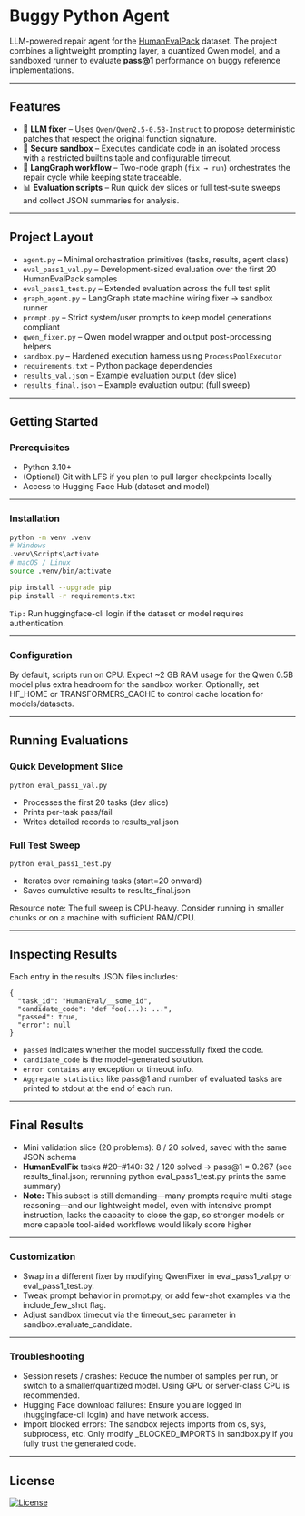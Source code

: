 # Buggy Python Agent

LLM-powered repair agent for the [HumanEvalPack](https://huggingface.co/datasets/bigcode/humanevalpack) dataset. The project combines a lightweight prompting layer, a quantized Qwen model, and a sandboxed runner to evaluate **pass@1** performance on buggy reference implementations.

---

## Features

- 🔧 **LLM fixer** – Uses `Qwen/Qwen2.5-0.5B-Instruct` to propose deterministic patches that respect the original function signature.
- 🧪 **Secure sandbox** – Executes candidate code in an isolated process with a restricted builtins table and configurable timeout.
- 🔁 **LangGraph workflow** – Two-node graph (`fix → run`) orchestrates the repair cycle while keeping state traceable.
- 📊 **Evaluation scripts** – Run quick dev slices or full test-suite sweeps and collect JSON summaries for analysis.

---

## Project Layout

- `agent.py` – Minimal orchestration primitives (tasks, results, agent class)
- `eval_pass1_val.py` – Development-sized evaluation over the first 20 HumanEvalPack samples
- `eval_pass1_test.py` – Extended evaluation across the full test split
- `graph_agent.py` – LangGraph state machine wiring fixer → sandbox runner
- `prompt.py` – Strict system/user prompts to keep model generations compliant
- `qwen_fixer.py` – Qwen model wrapper and output post-processing helpers
- `sandbox.py` – Hardened execution harness using `ProcessPoolExecutor`
- `requirements.txt` – Python package dependencies
- `results_val.json` – Example evaluation output (dev slice)
- `results_final.json` – Example evaluation output (full sweep)

---

## Getting Started

### Prerequisites

- Python 3.10+
- (Optional) Git with LFS if you plan to pull larger checkpoints locally
- Access to Hugging Face Hub (dataset and model)

---

### Installation

```bash
python -m venv .venv
# Windows
.venv\Scripts\activate
# macOS / Linux
source .venv/bin/activate

pip install --upgrade pip
pip install -r requirements.txt
```

`Tip:` Run huggingface-cli login if the dataset or model requires authentication.

---

### Configuration

By default, scripts run on CPU. Expect ~2 GB RAM usage for the Qwen 0.5B model plus extra headroom for the sandbox worker.
Optionally, set HF_HOME or TRANSFORMERS_CACHE to control cache location for models/datasets.

---

## Running Evaluations
### Quick Development Slice 
```
python eval_pass1_val.py
```

- Processes the first 20 tasks (dev slice)
- Prints per-task pass/fail
- Writes detailed records to results_val.json

### Full Test Sweep
```
python eval_pass1_test.py
```

- Iterates over remaining tasks (start=20 onward)
- Saves cumulative results to results_final.json

Resource note: The full sweep is CPU-heavy. Consider running in smaller chunks or on a machine with sufficient RAM/CPU.

---

## Inspecting Results

Each entry in the results JSON files includes:

```
{
  "task_id": "HumanEval/__some_id",
  "candidate_code": "def foo(...): ...",
  "passed": true,
  "error": null
}
```

- `passed` indicates whether the model successfully fixed the code.
- `candidate_code` is the model-generated solution.
- `error contains` any exception or timeout info.
- `Aggregate statistics` like pass@1 and number of evaluated tasks are printed to stdout at the end of each run.

---

## Final Results

- Mini validation slice (20 problems): 8 / 20 solved, saved with the same JSON schema
- **HumanEvalFix** tasks #20–#140: 32 / 120 solved → pass@1 = 0.267 (see results_final.json; rerunning python eval_pass1_test.py prints the same summary)
- **Note:** This subset is still demanding—many prompts require multi-stage reasoning—and our lightweight model, even with intensive prompt instruction, lacks the capacity to close the gap, so stronger models or more capable tool-aided workflows would likely score higher

---

### Customization

- Swap in a different fixer by modifying QwenFixer in eval_pass1_val.py or eval_pass1_test.py.
- Tweak prompt behavior in prompt.py, or add few-shot examples via the include_few_shot flag.
- Adjust sandbox timeout via the timeout_sec parameter in sandbox.evaluate_candidate.

---

### Troubleshooting

- Session resets / crashes: Reduce the number of samples per run, or switch to a smaller/quantized model. Using GPU or server-class CPU is recommended.
- Hugging Face download failures: Ensure you are logged in (huggingface-cli login) and have network access.
- Import blocked errors: The sandbox rejects imports from os, sys, subprocess, etc. Only modify _BLOCKED_IMPORTS in sandbox.py if you fully trust the generated code.

---

## License

[![License](https://img.shields.io/badge/license-MIT-blue.svg)](/LICENSE)













